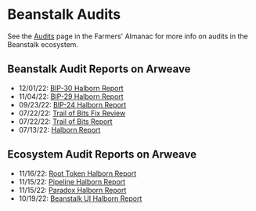 # Beanstalk Audits

See the [Audits](https://docs.bean.money/almanac/protocol/audits) page in the Farmers' Almanac for more info on audits in the Beanstalk ecosystem.

## Beanstalk Audit Reports on Arweave

* 12/01/22: [BIP-30 Halborn Report](https://bean.money/12-01-22-bip-30-halborn-report)
* 11/04/22: [BIP-29 Halborn Report](https://bean.money/11-04-22-bip-29-halborn-report)
* 09/23/22: [BIP-24 Halborn Report](https://bean.money/09-23-22-bip-24-halborn-report)
* 07/22/22: [Trail of Bits Fix Review](https://bean.money/07-22-22-tob-fix-review)
* 07/22/22: [Trail of Bits Report](https://bean.money/07-22-22-tob-report)
* 07/13/22: [Halborn Report](https://bean.money/07-13-22-halborn-report)

## Ecosystem Audit Reports on Arweave

* 11/16/22: [Root Token Halborn Report](https://bean.money/11-16-22-root-token-halborn-report)
* 11/15/22: [Pipeline Halborn Report](https://bean.money/11-15-22-pipeline-halborn-report)
* 11/15/22: [Paradox Halborn Report](https://bean.money/11-15-22-paradox-halborn-report)
* 10/19/22: [Beanstalk UI Halborn Report](https://bean.money/10-19-22-beanstalk-ui-halborn-report)